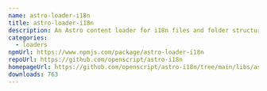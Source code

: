 ```yaml
---
name: astro-loader-i18n
title: astro-loader-i18n
description: An Astro content loader for i18n files and folder structures.
categories:
  - loaders
npmUrl: https://www.npmjs.com/package/astro-loader-i18n
repoUrl: https://github.com/openscript/astro-i18n
homepageUrl: https://github.com/openscript/astro-i18n/tree/main/libs/astro-loader-i18n
downloads: 763
---
```

